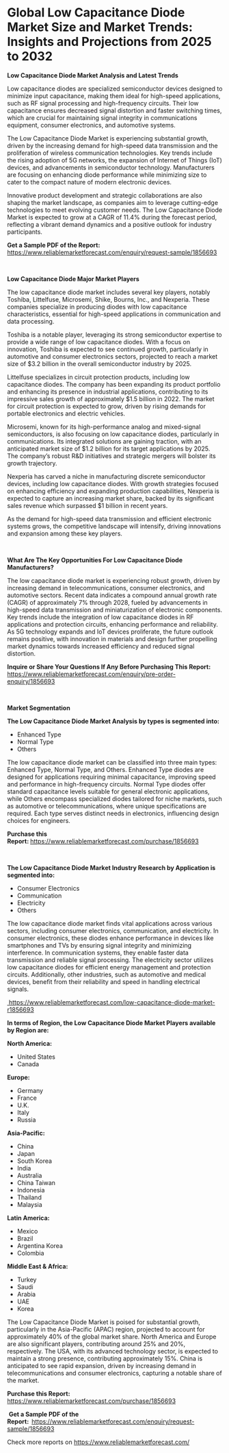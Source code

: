 <p><h1>Global Low Capacitance Diode Market Size and Market Trends: Insights and Projections from 2025 to 2032</h1></p><p><strong>Low Capacitance Diode Market Analysis and Latest Trends</strong></p>
<p><p>Low capacitance diodes are specialized semiconductor devices designed to minimize input capacitance, making them ideal for high-speed applications, such as RF signal processing and high-frequency circuits. Their low capacitance ensures decreased signal distortion and faster switching times, which are crucial for maintaining signal integrity in communications equipment, consumer electronics, and automotive systems.</p><p>The Low Capacitance Diode Market is experiencing substantial growth, driven by the increasing demand for high-speed data transmission and the proliferation of wireless communication technologies. Key trends include the rising adoption of 5G networks, the expansion of Internet of Things (IoT) devices, and advancements in semiconductor technology. Manufacturers are focusing on enhancing diode performance while minimizing size to cater to the compact nature of modern electronic devices.</p><p>Innovative product development and strategic collaborations are also shaping the market landscape, as companies aim to leverage cutting-edge technologies to meet evolving customer needs. The Low Capacitance Diode Market is expected to grow at a CAGR of 11.4% during the forecast period, reflecting a vibrant demand dynamics and a positive outlook for industry participants.</p></p>
<p><strong>Get a Sample PDF of the Report:&nbsp;</strong> <a href="https://www.reliablemarketforecast.com/enquiry/request-sample/1856693?utm_campaign=2307&utm_medium=2&utm_source=Github&utm_content=ia&utm_term=06042025&utm_id=low-capacitance-diode">https://www.reliablemarketforecast.com/enquiry/request-sample/1856693</a></p>
<p>&nbsp;</p>
<p><strong>Low Capacitance Diode Major Market Players</strong></p>
<p><p>The low capacitance diode market includes several key players, notably Toshiba, Littelfuse, Microsemi, Shike, Bourns, Inc., and Nexperia. These companies specialize in producing diodes with low capacitance characteristics, essential for high-speed applications in communication and data processing.</p><p>Toshiba is a notable player, leveraging its strong semiconductor expertise to provide a wide range of low capacitance diodes. With a focus on innovation, Toshiba is expected to see continued growth, particularly in automotive and consumer electronics sectors, projected to reach a market size of $3.2 billion in the overall semiconductor industry by 2025.</p><p>Littelfuse specializes in circuit protection products, including low capacitance diodes. The company has been expanding its product portfolio and enhancing its presence in industrial applications, contributing to its impressive sales growth of approximately $1.5 billion in 2022. The market for circuit protection is expected to grow, driven by rising demands for portable electronics and electric vehicles.</p><p>Microsemi, known for its high-performance analog and mixed-signal semiconductors, is also focusing on low capacitance diodes, particularly in communications. Its integrated solutions are gaining traction, with an anticipated market size of $1.2 billion for its target applications by 2025. The company’s robust R&D initiatives and strategic mergers will bolster its growth trajectory.</p><p>Nexperia has carved a niche in manufacturing discrete semiconductor devices, including low capacitance diodes. With growth strategies focused on enhancing efficiency and expanding production capabilities, Nexperia is expected to capture an increasing market share, backed by its significant sales revenue which surpassed $1 billion in recent years.</p><p>As the demand for high-speed data transmission and efficient electronic systems grows, the competitive landscape will intensify, driving innovations and expansion among these key players.</p></p>
<p>&nbsp;</p>
<p><strong>What Are The Key Opportunities For Low Capacitance Diode Manufacturers?</strong></p>
<p><p>The low capacitance diode market is experiencing robust growth, driven by increasing demand in telecommunications, consumer electronics, and automotive sectors. Recent data indicates a compound annual growth rate (CAGR) of approximately 7% through 2028, fueled by advancements in high-speed data transmission and miniaturization of electronic components. Key trends include the integration of low capacitance diodes in RF applications and protection circuits, enhancing performance and reliability. As 5G technology expands and IoT devices proliferate, the future outlook remains positive, with innovation in materials and design further propelling market dynamics towards increased efficiency and reduced signal distortion.</p></p>
<p><strong>Inquire or Share Your Questions If Any Before Purchasing This Report:</strong> <a href="https://www.reliablemarketforecast.com/enquiry/pre-order-enquiry/1856693?utm_campaign=2307&utm_medium=2&utm_source=Github&utm_content=ia&utm_term=06042025&utm_id=low-capacitance-diode">https://www.reliablemarketforecast.com/enquiry/pre-order-enquiry/1856693</a></p>
<p>&nbsp;</p>
<p><strong>Market Segmentation</strong></p>
<p><strong>The Low Capacitance Diode Market Analysis by types is segmented into:</strong></p>
<p><ul><li>Enhanced Type</li><li>Normal Type</li><li>Others</li></ul></p>
<p><p>The low capacitance diode market can be classified into three main types: Enhanced Type, Normal Type, and Others. Enhanced Type diodes are designed for applications requiring minimal capacitance, improving speed and performance in high-frequency circuits. Normal Type diodes offer standard capacitance levels suitable for general electronic applications, while Others encompass specialized diodes tailored for niche markets, such as automotive or telecommunications, where unique specifications are required. Each type serves distinct needs in electronics, influencing design choices for engineers.</p></p>
<p><strong>Purchase this Report:&nbsp;</strong><a href="https://www.reliablemarketforecast.com/purchase/1856693?utm_campaign=2307&utm_medium=2&utm_source=Github&utm_content=ia&utm_term=06042025&utm_id=low-capacitance-diode">https://www.reliablemarketforecast.com/purchase/1856693</a></p>
<p>&nbsp;</p>
<p><strong>The Low Capacitance Diode Market Industry Research by Application is segmented into:</strong></p>
<p><ul><li>Consumer Electronics</li><li>Communication</li><li>Electricity</li><li>Others</li></ul></p>
<p><p>The low capacitance diode market finds vital applications across various sectors, including consumer electronics, communication, and electricity. In consumer electronics, these diodes enhance performance in devices like smartphones and TVs by ensuring signal integrity and minimizing interference. In communication systems, they enable faster data transmission and reliable signal processing. The electricity sector utilizes low capacitance diodes for efficient energy management and protection circuits. Additionally, other industries, such as automotive and medical devices, benefit from their reliability and speed in handling electrical signals.</p></p>
<p><a href="https://www.reliablemarketforecast.com/low-capacitance-diode-market-r1856693?utm_campaign=2307&utm_medium=2&utm_source=Github&utm_content=ia&utm_term=06042025&utm_id=low-capacitance-diode">&nbsp;https://www.reliablemarketforecast.com/low-capacitance-diode-market-r1856693</a></p>
<p><strong>In terms of Region, the Low Capacitance Diode Market Players available by Region are:</strong></p>
<p>
    <p> <strong> North America: </strong>
        <ul>
            <li>United States</li>
            <li>Canada</li>
        </ul>
        </p> 
    <p> <strong> Europe: </strong>
        <ul>
            <li>Germany</li>
            <li>France</li>
            <li>U.K.</li>
            <li>Italy</li>
            <li>Russia</li>
        </ul>
        </p> 
    <p> <strong> Asia-Pacific: </strong>
        <ul>
            <li>China</li>
            <li>Japan</li>
            <li>South Korea</li>
            <li>India</li>
            <li>Australia</li>
            <li>China Taiwan</li>
            <li>Indonesia</li>
            <li>Thailand</li>
            <li>Malaysia</li>
        </ul>
        </p> 
    <p> <strong> Latin America: </strong>
        <ul>
            <li>Mexico</li>
            <li>Brazil</li>
            <li>Argentina Korea</li>
            <li>Colombia</li>
        </ul>
        </p> 
    <p> <strong> Middle East & Africa: </strong>
        <ul>
            <li>Turkey</li>
            <li>Saudi</li>
            <li>Arabia</li>
            <li>UAE</li>
            <li>Korea</li>
        </ul>
    </p>
    </p>
<p><p>The Low Capacitance Diode Market is poised for substantial growth, particularly in the Asia-Pacific (APAC) region, projected to account for approximately 40% of the global market share. North America and Europe are also significant players, contributing around 25% and 20%, respectively. The USA, with its advanced technology sector, is expected to maintain a strong presence, contributing approximately 15%. China is anticipated to see rapid expansion, driven by increasing demand in telecommunications and consumer electronics, capturing a notable share of the market.</p></p>
<p><strong>Purchase this Report: </strong><a href="https://www.reliablemarketforecast.com/purchase/1856693?utm_campaign=2307&utm_medium=2&utm_source=Github&utm_content=ia&utm_term=06042025&utm_id=low-capacitance-diode">https://www.reliablemarketforecast.com/purchase/1856693</a></p>
<p>&nbsp;<strong>Get a Sample PDF of the Report:&nbsp;&nbsp;</strong><a href="https://www.reliablemarketforecast.com/enquiry/request-sample/1856693?utm_campaign=2307&utm_medium=2&utm_source=Github&utm_content=ia&utm_term=06042025&utm_id=low-capacitance-diode">https://www.reliablemarketforecast.com/enquiry/request-sample/1856693</a></p>
<p><strong></strong></p>
<p>Check more reports on <a href="https://www.reliablemarketforecast.com/?utm_campaign=2307&utm_medium=2&utm_source=Github&utm_content=ia&utm_term=06042025&utm_id=low-capacitance-diode">https://www.reliablemarketforecast.com/</a></p>